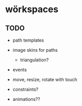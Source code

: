 # wörkspaces

## TODO

- path templates
- image skins for paths
  - triangulation?
- events
- move, resize, rotate with touch

- constraints?

- animations??
